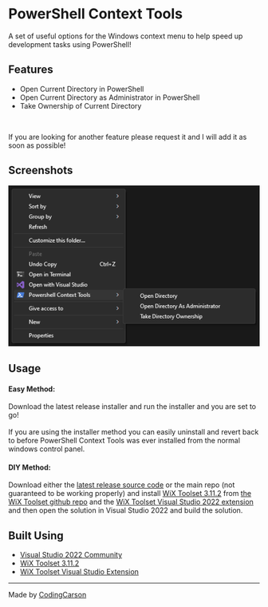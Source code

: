 # PowerShell Context Tools
A set of useful options for the Windows context menu to help speed up development tasks using PowerShell!

## Features
- Open Current Directory in PowerShell
- Open Current Directory as Administrator in PowerShell
- Take Ownership of Current Directory

</br>

If you are looking for another feature please request it and I will add it as soon as possible!

## Screenshots
![PowerShell Context Tools Screenshot](/assets/screenshots/contextmenu-screenshot.png?raw=true)

## Usage
#### <b>Easy Method:</b>
Download the latest release installer and run the installer and you are set to go! </br></br> If you are using the installer method you can easily uninstall and revert back to before PowerShell Context Tools was ever installed from the normal windows control panel.

#### <b>DIY Method:</b>
Download either the [latest release source code](https://github.com/TheCodingCarson/PowershellContextTools/releases) or the main repo (not guaranteed to be working properly) and install [WiX Toolset 3.11.2](https://github.com/wixtoolset/wix3/releases/tag/wix3112rtm) from [the WiX Toolset github repo](https://github.com/wixtoolset/wix3) and the [WiX Toolset Visual Studio 2022 extension](https://marketplace.visualstudio.com/items?itemName=WixToolset.WixToolsetVisualStudio2022Extension) and then open the solution in Visual Studio 2022 and build the solution.

## Built Using
- [Visual Studio 2022 Community](https://visualstudio.microsoft.com/vs/community/)
- [WiX Toolset 3.11.2](https://github.com/wixtoolset/wix3/releases/tag/wix3112rtm)
- [WiX Toolset Visual Studio Extension](https://marketplace.visualstudio.com/items?itemName=WixToolset.WixToolsetVisualStudio2022Extension)

---
Made by [CodingCarson](https://www.youtube.com/@CodingCarson)